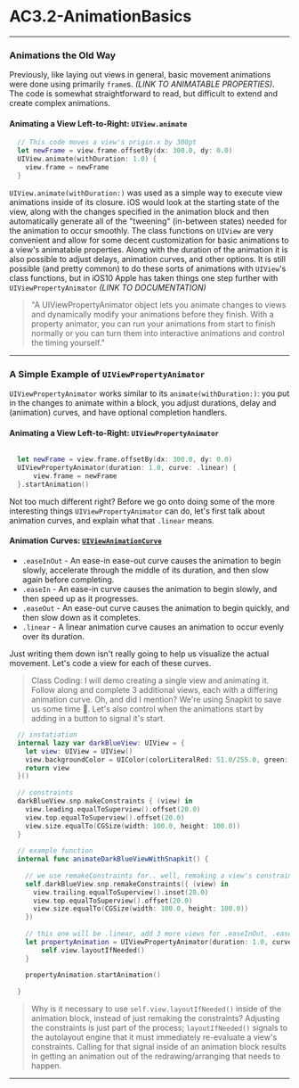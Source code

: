 # AC3.2-AnimationBasics
---

### Animations the Old Way

Previously, like laying out views in general, basic movement animations were done using primarily `frame`s. *(LINK TO ANIMATABLE PROPERTIES)*. The code is somewhat straightforward to read, but difficult to extend and create complex animations.

#### Animating a View Left-to-Right: `UIView.animate`

```swift
  // This code moves a view's origin.x by 300pt
  let newFrame = view.frame.offsetBy(dx: 300.0, dy: 0.0)
  UIView.animate(withDuration: 1.0) { 
    view.frame = newFrame
  }
```

`UIView.animate(withDuration:)` was used as a simple way to execute view animations inside of its closure. iOS would look at the starting state of the view, along with the changes specified in the animation block and then automatically generate all of the "tweening" (in-between states) needed for the animation to occur smoothly. The class functions on `UIView` are very convenient and allow for some decent customization for basic animations to a view's animatable properties. Along with the duration of the animation it is also possible to adjust delays, animation curves, and other options. It is still possible (and pretty common) to do these sorts of animations with `UIView`'s class functions, but in iOS10 Apple has taken things one step further with `UIViewPropertyAnimator` *(LINK TO DOCUMENTATION)*

> "A UIViewPropertyAnimator object lets you animate changes to views and dynamically modify your animations before they finish. With a property animator, you can run your animations from start to finish normally or you can turn them into interactive animations and control the timing yourself." 

---

### A Simple Example of `UIViewPropertyAnimator`

`UIViewPropertyAnimator` works similar to its `animate(withDuration:)`: you put in the changes to animate within a block, you adjust durations, delay and (animation) curves, and have optional completion handlers.

#### Animating a View Left-to-Right: `UIViewPropertyAnimator`

```swift

  let newFrame = view.frame.offsetBy(dx: 300.0, dy: 0.0)
  UIViewPropertyAnimator(duration: 1.0, curve: .linear) { 
      view.frame = newFrame
  }.startAnimation()
```

Not too much different right? Before we go onto doing some of the more interesting things `UIViewPropertyAnimator` can do, let's first talk about animation curves, and explain what that `.linear` means. 

#### Animation Curves: [`UIViewAnimationCurve`](https://developer.apple.com/reference/uikit/uiviewanimationcurve)

 - `.easeInOut` - An ease-in ease-out curve causes the animation to begin slowly, accelerate through the middle of its duration, and then slow again before completing.
 - `.easeIn` - An ease-in curve causes the animation to begin slowly, and then speed up as it progresses.
 - `.easeOut` - An ease-out curve causes the animation to begin quickly, and then slow down as it completes.
 - `.linear` - A linear animation curve causes an animation to occur evenly over its duration.
 
Just writing them down isn't really going to help us visualize the actual movement. Let's code a view for each of these curves. 

> Class Coding: I will demo creating a single view and animating it. Follow along and complete 3 additional views, each with a differing animation curve. Oh, and did I mention? We're using Snapkit to save us some time 💪. Let's also control when the animations start by adding in a button to signal it's start.

```swift
  // instatiation
  internal lazy var darkBlueView: UIView = {
    let view: UIView = UIView()
    view.backgroundColor = UIColor(colorLiteralRed: 51.0/255.0, green: 77.0/255.0, blue: 92.0/255.0, alpha: 1.0)
    return view
  }()
  
  // constraints
  darkBlueView.snp.makeConstraints { (view) in
    view.leading.equalToSuperview().offset(20.0)
    view.top.equalToSuperview().offset(20.0)
    view.size.equalTo(CGSize(width: 100.0, height: 100.0))
  }
  
  // example function
  internal func animateDarkBlueViewWithSnapkit() {
    
    // we use remakeConstraints for.. well, remaking a view's constraints in Snapkit
    self.darkBlueView.snp.remakeConstraints({ (view) in
      view.trailing.equalToSuperview().inset(20.0)
      view.top.equalToSuperview().offset(20.0)
      view.size.equalTo(CGSize(width: 100.0, height: 100.0))
    })
    
    // this one will be .linear, add 3 more views for .easeInOut, .easeIn, .easeOut
    let propertyAnimation = UIViewPropertyAnimator(duration: 1.0, curve: .linear) {
        self.view.layoutIfNeeded()
    }
    
    propertyAnimation.startAnimation()
    
  }
```

> Why is it necessary to use `self.view.layoutIfNeeded()` inside of the animation block, instead of just remaking the constraints? Adjusting the constraints is just part of the process; `layoutIfNeeded()` signals to the autolayout engine that it must immediately re-evaluate a view's constraints. Calling for that signal inside of an animation block results in getting an animation out of the redrawing/arranging that needs to happen.

---


